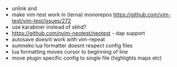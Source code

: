 - unlink <Cr> and <C-m>
- make vim-test work in (lerna) monorepos https://github.com/vim-test/vim-test/issues/272
- use karabiner instead of skhd?
- https://github.com/nvim-neotest/neotest - dap support
- autosave doesnt work with vim-repeat
- sumneko lua formatter doesnt respect config files
- lua formatting moves cursor to beginning of line
- move plugin specific config to single file (highlights maps etc)
